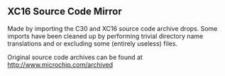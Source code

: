 XC16 Source Code Mirror
-----------------------

Made by importing the C30 and XC16 source code archive drops.
Some imports have been cleaned up by performing trivial directory name translations and or excluding some (entirely useless) files.

Original source code archives can be found at http://www.microchip.com/archived
